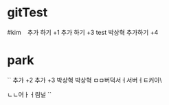 # gitTest


#kim
``
`` 추가 하기 +1
  추가 하기 +3
 test 박상혁 
 추가하기 +4
# park
``
추가 +2
추가 +3
박상혁 박상혁
ㅁㅁ버덕서ㅓ서버ㅓㅌ커아\

ㄴㄴ어ㅏㅓ림널
``
